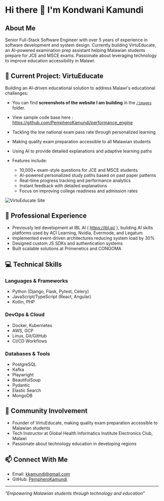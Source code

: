 # Hi there 👋 I'm Kondwani Kamundi

## About Me
Senior Full-Stack Software Engineer with over 5 years of experience in software development and system design. Currently building VirtuEducate, an AI-powered examination prep assistant helping Malawian students prepare for JCE and MSCE exams. Passionate about leveraging technology to improve education accessibility in Malawi.

## 🚀 Current Project: VirtuEducate
Building an AI-driven educational solution to address Malawi's educational challenges:

- You can find **screenshots of the website I am building** in the [`/images`](./images) folder.
- View sample code base here : https://github.com/PempheroKamundi/performance_engine

- Tackling the low national exam pass rate through personalized learning
- Making quality exam preparation accessible to all Malawian students
- Using AI to provide detailed explanations and adaptive learning paths
- Features include:
  - 10,000+ exam-style questions for JCE and MSCE students
  - AI-powered personalized study paths based on past paper patterns
  - Real-time progress tracking and performance analytics
  - Instant feedback with detailed explanations
  - Focus on improving college readiness and admission rates

![VirtuEducate Site](https://drive.google.com/uc?export=view&id=1Kk6nQEQ5uMER72p56e1PkoQYPcvQLj8g)


## 🔭 Professional Experience
- Previously led development at IBL AI ( https://ibl.ai/ ), building AI skills platforms used by ACI Learning, Nvidia, Evermode, and Legatum
- Implemented event-driven architectures reducing system load by 30%
- Designed custom JS SDKs and authentication systems
- Built scalable solutions at Primenetics and CONGOMA

## 💻 Technical Skills
### Languages & Frameworks
- Python (Django, Flask, Pytest, Celery)
- JavaScript/TypeScript (React, Angular)
- Kotlin, PHP

### DevOps & Cloud
- Docker, Kubernetes
- AWS, GCP
- Linux, Git/GitHub
- CI/CD Workflows

### Databases & Tools
- PostgreSQL
- Kafka
- Playwright
- BeautifulSoup
- Pydantic
- Elastic Search
- MongoDB

## 🤝 Community Involvement
- Founder of VirtuEducate, making quality exam preparation accessible to Malawian students
- Tech Instructor at Global Health Informatics Institute Electronics Club, Malawi
- Passionate about technology education in developing regions

## 📫 Connect With Me
- Email: kkamundi@gmail.com
- GitHub: [PempheroKamundi](https://github.com/PempheroKamundi)

---
*"Empowering Malawian students through technology and education"*
